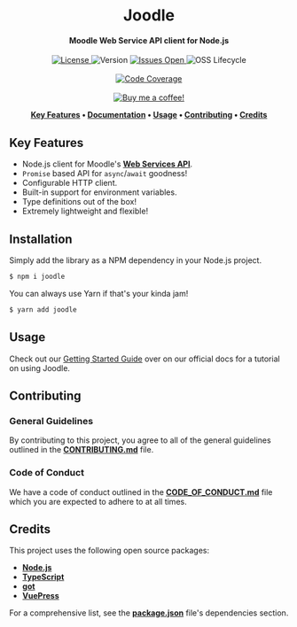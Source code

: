 <h1 align="center">
  Joodle
</h1>

<h4 align="center">Moodle Web Service API client for Node.js</h4>

<p align="center">
  <a href="LICENSE">
    <img src="https://img.shields.io/github/license/lukecarr/joodle?color=4a00e0&style=for-the-badge" alt="License" />
  </a>
  <img src="https://img.shields.io/github/package-json/v/lukecarr/joodle/develop?label=Version&style=for-the-badge" alt="Version" />
  <a href="https://github.com/lukecarr/joodle/issues">
    <img src="https://img.shields.io/github/issues/lukecarr/joodle?style=for-the-badge" alt="Issues Open" />
  </a>
  <img src="https://img.shields.io/osslifecycle/lukecarr/joodle?style=for-the-badge" alt="OSS Lifecycle" />
  <br><br>
  <a href="https://codecov.io/gh/lukecarr/joodle/branch/develop">
    <img src="https://img.shields.io/codecov/c/github/lukecarr/joodle/develop?style=for-the-badge" alt="Code Coverage" />
  </a>
  <br><br>
  <a href="https://ko-fi.com/lukecarr">
    <img src="https://www.ko-fi.com/img/githubbutton_sm.svg" alt="Buy me a coffee!" />
  </a>
</p>

<p align="center">
  <strong>
    <a href="#key-features">Key Features</a> •
    <a href="https://joodle.lukecarr.dev">Documentation</a> •
    <a href="#usage">Usage</a> •
    <a href="#contributing">Contributing</a> •
    <a href="#credits">Credits</a>
  </strong>
</p>

## Key Features

- Node.js client for Moodle's **[Web Services API](https://docs.moodle.org/dev/Web_services)**.
- `Promise` based API for `async`/`await` goodness!
- Configurable HTTP client.
- Built-in support for environment variables.
- Type definitions out of the box!
- Extremely lightweight and flexible!

## Installation

Simply add the library as a NPM dependency in your Node.js project.

```bash
$ npm i joodle
```

You can always use Yarn if that's your kinda jam!

```bash
$ yarn add joodle
```

## Usage

Check out our [Getting Started Guide](https://joodle.lukecarr.dev/guide) over on our official docs for a tutorial on using Joodle.

## Contributing

### General Guidelines

By contributing to this project, you agree to all of the general guidelines outlined in the **[CONTRIBUTING.md](CONTRIBUTING.md)** file.

### Code of Conduct

We have a code of conduct outlined in the **[CODE_OF_CONDUCT.md](CODE_OF_CONDUCT.md)** file which you are expected to adhere to at all times.

## Credits

This project uses the following open source packages:

- **[Node.js](https://nodejs.org)**
- **[TypeScript](https://www.typescriptlang.org)**
- **[got](https://github.com/sindresorhus/got)**
- **[VuePress](https://vuepress.vuejs.org)**

For a comprehensive list, see the **[package.json](package.json)** file's dependencies section.
